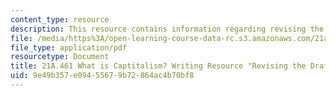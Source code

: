 ```yaml
---
content_type: resource
description: This resource contains information regarding revising the draft.
file: /media/https%3A/open-learning-course-data-rc.s3.amazonaws.com/21a-461-what-is-capitalism-fall-2013/9e49b357e09455679b72864ac4b70bf8_MIT21A_461F13_Rev_the_Drft.pdf
file_type: application/pdf
resourcetype: Document
title: 21A.461 What is Captitalism? Writing Resource "Revising the Draft"
uid: 9e49b357-e094-5567-9b72-864ac4b70bf8
---
```


